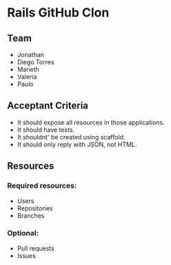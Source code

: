 # Rails GitHub Clon

## Team

- Jonathan
- Diego Torres
- Marieth
- Valeria
- Paulo

## Acceptant Criteria

- It should expose all resources in those applications.
- It should have tests.
- It shouldnt' be created using scaffold.
- It should only reply with JSON, not HTML.

## Resources

### Required resources:

- Users
- Repositories
- Branches

### Optional:

- Pull requests
- Issues
